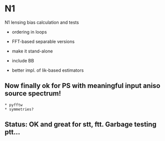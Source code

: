 # N1
N1 lensing bias calculation and tests


* ordering in loops

* FFT-based separable versions

* make it stand-alone

* include BB

* better impl. of lik-based estimators



## Now finally ok for PS with meaningful input aniso source spectrum!

    * pyfftw
    * symmetries?

## Status: OK and great for stt, ftt. Garbage testing ptt...

